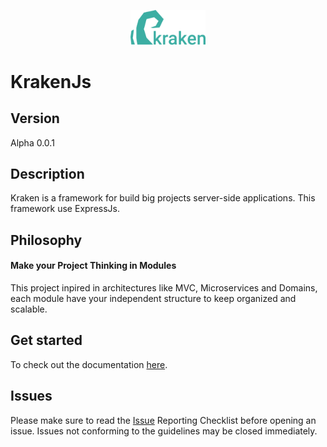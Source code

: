 <p align="center">
  <img src="https://github.com/julioacontreras/kraken-doc/blob/main/assets/svg/logo.svg?raw=true" width="120" alt="Kraken Logo" />
</p>

# KrakenJs

## Version

Alpha 0.0.1

## Description

Kraken is a framework for build big projects server-side applications. This framework use ExpressJs.

## Philosophy 

#### Make your Project Thinking in Modules
This project inpired in architectures like MVC, Microservices and Domains, each module have your independent structure to keep organized and scalable.

## Get started

To check out the documentation [here](https://github.com/julioacontreras/kraken-doc).

## Issues

Please make sure to read the [Issue](https://github.com/julioacontreras/kraken/issues)  Reporting Checklist before opening an issue. Issues not conforming to the guidelines may be closed immediately.
